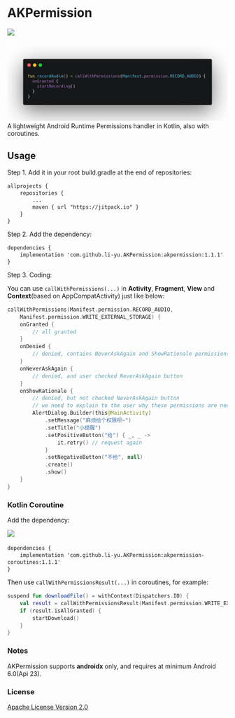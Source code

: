 # AKPermission

[![](https://jitpack.io/v/li-yu/AKPermission.svg)](https://jitpack.io/#li-yu/AKPermission)

![](showcode.png)
A lightweight Android Runtime Permissions handler in Kotlin, also with coroutines.

## Usage

Step 1. Add it in your root build.gradle at the end of repositories:

```
allprojects {
    repositories {
        ...
        maven { url "https://jitpack.io" }
    }
}
```

Step 2. Add the dependency:

```
dependencies {
	implementation 'com.github.li-yu.AKPermission:akpermission:1.1.1'
}
```

Step 3. Coding:

You can use `callWithPermissions(...)` in **Activity**, **Fragment**, **View** and **Context**(based on AppCompatActivity) just like below:

```kotlin
callWithPermissions(Manifest.permission.RECORD_AUDIO,
    Manifest.permission.WRITE_EXTERNAL_STORAGE) {
    onGranted {
        // all granted
    }
    onDenied {
        // denied, contains NeverAskAgain and ShowRationale permissions
    }
    onNeverAskAgain {
        // denied, and user checked NeverAskAgain button
    }
    onShowRationale {
        // denied, but not checked NeverAskAgain button
        // we need to explain to the user why these permissions are needed
        AlertDialog.Builder(this@MainActivity)
            .setMessage("麻烦给个权限呗~")
            .setTitle("小提醒")
            .setPositiveButton("给") { _, _ ->
                it.retry() // request again
            }
            .setNegativeButton("不给", null)
            .create()
            .show()
    }
}
```

### Kotlin Coroutine

Add the dependency:

[![](https://jitpack.io/v/li-yu/AKPermission.svg)](https://jitpack.io/#li-yu/AKPermission)

```
dependencies {
	implementation 'com.github.li-yu.AKPermission:akpermission-coroutines:1.1.1'
}
```

Then use `callWithPermissionsResult(...)` in coroutines, for example:

```kotlin
suspend fun downloadFile() = withContext(Dispatchers.IO) {
    val result = callWithPermissionsResult(Manifest.permission.WRITE_EXTERNAL_STORAGE)
    if (result.isAllGranted) {
        startDownload()
    }
}
```

### Notes

AKPermission supports **androidx** only, and requires at minimum Android 6.0(Api 23).

### License

[Apache License Version 2.0](https://github.com/li-yu/AKPermission/blob/master/LICENSE)
